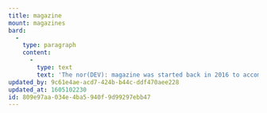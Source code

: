 ```yaml
---
title: magazine
mount: magazines
bard:
  -
    type: paragraph
    content:
      -
        type: text
        text: 'The nor(DEV): magazine was started back in 2016 to accompany our annual conference, nor(DEV):con. Our last edition was in Feb 2020, and we will now continue to deliver these articles to you, here, at norfolkdevelopers.com'
updated_by: 9c61e4ae-acd7-424b-b44c-ddf470aee228
updated_at: 1605102230
id: 809e97aa-034e-4ba5-940f-9d99297ebb47
---
```

